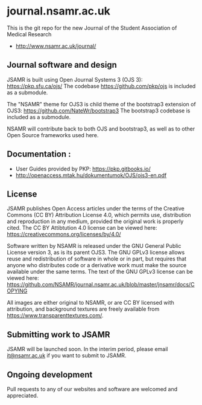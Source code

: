 # journal.nsamr.ac.uk
This is the git repo for the new Journal of the Student Association of Medical Research
* http://www.nsamr.ac.uk/journal/

## Journal software and design
JSAMR is built using Open Journal Systems 3 (OJS 3): https://pkp.sfu.ca/ojs/
The codebase https://github.com/pkp/ojs is included as a submodule.

The "NSAMR" theme for OJS3 is child theme of the bootstrap3 extension of OJS3: https://github.com/NateWr/bootstrap3
The bootstrap3 codebase is included as a submodule.

NSAMR will contribute back to both OJS and bootstrap3, as well as to other Open Source frameworks used here.

## Documentation :
* User Guides provided by PKP: https://pkp.gitbooks.io/ 
* http://openaccess.mtak.hu/dokumentumok/OJS/ojs3-en.pdf

## License
JSAMR publishes Open Access articles under the terms of the Creative Commons (CC BY) Attribution License 4.0, which permits use, distribution and reproduction in any medium, provided the original work is properly cited. The CC BY Attibtution 4.0 license can be viewed here: https://creativecommons.org/licenses/by/4.0/

Software written by NSAMR is released under the GNU General Public License version 3, as is its parent OJS3. The GNU GPLv3 license allows reuse and redistribution of software in whole or in part, but requires that anyone who distributes code or a derivative work must make the source available under the same terms. The text of the GNU GPLv3 license can be viewed here: https://github.com/NSAMR/journal.nsamr.ac.uk/blob/master/jnsamr/docs/COPYING

All images are either original to NSAMR, or are CC BY licensed with attribution, and background textures are freely available from https://www.transparenttextures.com/.

## Submitting work to JSAMR
JSAMR will be launched soon. In the interim period, please email it@nsamr.ac.uk if you want to submit to JSAMR.

## Ongoing development
Pull requests to any of our websites and software are welcomed and appreciated.

